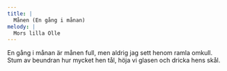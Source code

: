 ```yaml
---
title: |
  Månen (En gång i månan)
melody: |
  Mors lilla Olle
---
```

En gång i månan är månen full, 
men aldrig jag sett henom ramla omkull. 
Stum av beundran hur mycket hen tål, 
höja vi glasen och dricka hens skål.